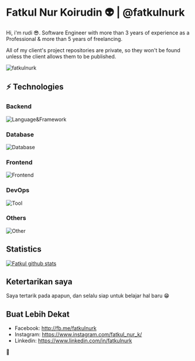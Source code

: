 # Fatkul Nur Koirudin :alien: | @fatkulnurk

Hi, i'm rudi :sunglasses:. Software Engineer with more than 3 years of experience as a Professional & more than 5 years of freelancing.

All of my client's project repositories are private, so they won't be found unless the client allows them to be published.

<p align="left"><img src="https://github-profile-trophy.vercel.app/?username=fatkulnurk" alt="fatkulnurk" /></p>


## ⚡ Technologies

### Backend
![Language&Framework](https://skillicons.dev/icons?i=php,laravel,golang,javascript,express)

### Database 
![Database](https://skillicons.dev/icons?i=mysql,redis,sqlite,planetscale,clickhouse)

### Frontend
![Frontend](https://skillicons.dev/icons?i=alpinejs,tailwindcss,vue,nuxtjs)

### DevOps
![Tool](https://skillicons.dev/icons?i=linux,docker,kubernetes,nginx,gcp,aws,azure,cloudflare,sentry)

### Others
![Other](https://skillicons.dev/icons?i=postman,selenium,git,github,gitlab)


## Statistics
[![Fatkul github stats](https://github-readme-stats.vercel.app/api?username=fatkulnurk)](https://github.com/fatkulnurk)


## Ketertarikan saya
Saya tertarik pada apapun, dan selalu siap untuk belajar hal baru 😁

## Buat Lebih Dekat
- Facebook: <http://fb.me/fatkulnurk>
- Instagram: <https://www.instagram.com/fatkul_nur_k/>
- Linkedin: <https://www.linkedin.com/in/fatkulnurk>

:tropical_fish:
